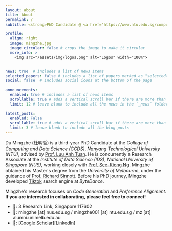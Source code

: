 ```yaml
---
layout: about
title: About
permalink: /
subtitle: <strong>PhD Candidate @ <a href='https://www.ntu.edu.sg/computing'>NTU CCDS</a> / Research Associate @ <a href='https://ids.nus.edu.sg/'>NUS IDS</a> / Research Engineer @ <a href='https://cisco-nus.nus.edu.sg/'>CISCO NUS</a></strong>

profile:
  align: right
  image: mingzhe.jpg
  image_circular: false # crops the image to make it circular
  more_info: >
    <img src="/assets/img/logos.png" alt="Logos" width="100%">


news: true  # includes a list of news items
selected_papers: false # includes a list of papers marked as "selected={true}"
social: false  # includes social icons at the bottom of the page

announcements:
  enabled: true # includes a list of news items
  scrollable: true # adds a vertical scroll bar if there are more than 3 news items
  limit: 12 # leave blank to include all the news in the `_news` folder

latest_posts:
  enabled: False
  scrollable: true # adds a vertical scroll bar if there are more than 3 new post items
  limit: 3 # leave blank to include all the blog posts
---
```


Du Mingzhe (杜明哲) is a third-year PhD Candidate at the *College of Computing and Data Science (CCDS)*, *Nanyang Technological University (NTU)*, advised by [Prof. Luu Anh Tuan](https://tuanluu.github.io/). He is concurrently a Research Associate at the *Institute of Data Science (IDS)*, *National University of Singapore (NUS)*, working closely with [Prof. See-Kiong Ng](https://www.comp.nus.edu.sg/~ngsk/). Mingzhe obtained his Master's degree from the *University of Melbourne*, under the guidance of [Prof. Richard Sinnott](https://findanexpert.unimelb.edu.au/profile/342078-richard-sinnott). Before his PhD journey, Mingzhe developed [Tiktok](https://www.tiktok.com/) search engine at *ByteDance*.

Mingzhe's research focuses on *Code Generation* and *Preference Alignment*. **If you are interested in collaborating, please feel free to connect!**

<!-- **Contact Info:** -->
- 📮: 3 Research Link, Singapore 117602
- 📧: mingzhe [at] nus.edu.sg / mingzhe001 [at] ntu.edu.sg / mz [at] alumni.unimelb.edu.au
- 🌠: [[Google Scholar](https://scholar.google.com/citations?user=CJHW1IgAAAAJ&hl=en)][[LinkedIn](https://www.linkedin.com/in/dumingzhe/)]
